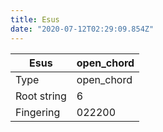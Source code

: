 ```yaml
---
title: Esus
date: "2020-07-12T02:29:09.854Z"
---
```


|Esus|open_chord|
|---|---|
|Type|open_chord|
|Root string|6|
|Fingering|022200|

